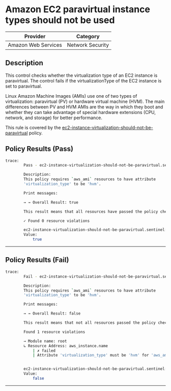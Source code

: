 # Amazon EC2 paravirtual instance types should not be used

| Provider            |      Category      |
| ------------------- | ------------------ |
| Amazon Web Services |  Network Security  |

## Description

This control checks whether the virtualization type of an EC2 instance is paravirtual. The control fails if the virtualizationType of the EC2 instance is set to paravirtual.

Linux Amazon Machine Images (AMIs) use one of two types of virtualization: paravirtual (PV) or hardware virtual machine (HVM). The main differences between PV and HVM AMIs are the way in which they boot and whether they can take advantage of special hardware extensions (CPU, network, and storage) for better performance.

This rule is covered by the [ec2-instance-virtualization-should-not-be-paravirtual](../../policies/ec2-instance-virtualization-should-not-be-paravirtual.sentinel) policy.

## Policy Results (Pass)

```bash
trace:
        Pass - ec2-instance-virtualization-should-not-be-paravirtual.sentinel

        Description:
        This policy requires `aws_ami` resources to have attribute
        'virtualization_type' to be 'hvm'.

        Print messages:

        → → Overall Result: true

        This result means that all resources have passed the policy check for the policy ec2-instance-virtualization-should-not-be-paravirtual.

        ✓ Found 0 resource violations

        ec2-instance-virtualization-should-not-be-paravirtual.sentinel:94:1 - Rule "main"
        Value:
            true
```

---

## Policy Results (Fail)

```bash
trace:
        Fail - ec2-instance-virtualization-should-not-be-paravirtual.sentinel

        Description:
        This policy requires `aws_ami` resources to have attribute
        'virtualization_type' to be 'hvm'.

        Print messages:

        → → Overall Result: false

        This result means that not all resources passed the policy check and the protected behavior is not allowed for the policy ec2-instance-virtualization-should-not-be-paravirtual.

        Found 1 resource violations

        → Module name: root
        ↳ Resource Address: aws_instance.name
            | ✗ failed
            | Attribute 'virtualization_type' must be 'hvm' for 'aws_ami' linked with the 'aws_instance' resource. Refer to https://docs.aws.amazon.com/securityhub/latest/userguide/ec2-controls.html#ec2-24 for more details.


        ec2-instance-virtualization-should-not-be-paravirtual.sentinel:94:1 - Rule "main"
        Value:
            false
```

---
